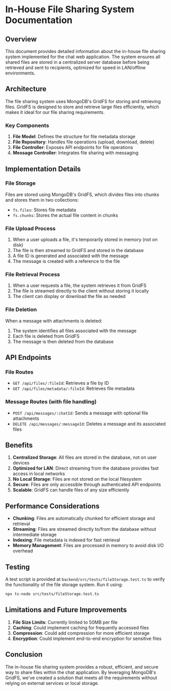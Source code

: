 # In-House File Sharing System Documentation

## Overview

This document provides detailed information about the in-house file sharing system implemented for the chat web application. The system ensures all shared files are stored in a centralized server database before being retrieved and sent to recipients, optimized for speed in LAN/offline environments.

## Architecture

The file sharing system uses MongoDB's GridFS for storing and retrieving files. GridFS is designed to store and retrieve large files efficiently, which makes it ideal for our file sharing requirements.

### Key Components

1. **File Model**: Defines the structure for file metadata storage
2. **File Repository**: Handles file operations (upload, download, delete)
3. **File Controller**: Exposes API endpoints for file operations
4. **Message Controller**: Integrates file sharing with messaging

## Implementation Details

### File Storage

Files are stored using MongoDB's GridFS, which divides files into chunks and stores them in two collections:

- `fs.files`: Stores file metadata
- `fs.chunks`: Stores the actual file content in chunks

### File Upload Process

1. When a user uploads a file, it's temporarily stored in memory (not on disk)
2. The file is then streamed to GridFS and stored in the database
3. A file ID is generated and associated with the message
4. The message is created with a reference to the file

### File Retrieval Process

1. When a user requests a file, the system retrieves it from GridFS
2. The file is streamed directly to the client without storing it locally
3. The client can display or download the file as needed

### File Deletion

When a message with attachments is deleted:

1. The system identifies all files associated with the message
2. Each file is deleted from GridFS
3. The message is then deleted from the database

## API Endpoints

### File Routes

- `GET /api/files/:fileId`: Retrieves a file by ID
- `GET /api/files/metadata/:fileId`: Retrieves file metadata

### Message Routes (with file handling)

- `POST /api/messages/:chatId`: Sends a message with optional file attachments
- `DELETE /api/messages/:messageId`: Deletes a message and its associated files

## Benefits

1. **Centralized Storage**: All files are stored in the database, not on user devices
2. **Optimized for LAN**: Direct streaming from the database provides fast access in local networks
3. **No Local Storage**: Files are not stored on the local filesystem
4. **Secure**: Files are only accessible through authenticated API endpoints
5. **Scalable**: GridFS can handle files of any size efficiently

## Performance Considerations

- **Chunking**: Files are automatically chunked for efficient storage and retrieval
- **Streaming**: Files are streamed directly to/from the database without intermediate storage
- **Indexing**: File metadata is indexed for fast retrieval
- **Memory Management**: Files are processed in memory to avoid disk I/O overhead

## Testing

A test script is provided at `backend/src/tests/fileStorage.test.ts` to verify the functionality of the file storage system. Run it using:

```bash
npx ts-node src/tests/fileStorage.test.ts
```

## Limitations and Future Improvements

1. **File Size Limits**: Currently limited to 50MB per file
2. **Caching**: Could implement caching for frequently accessed files
3. **Compression**: Could add compression for more efficient storage
4. **Encryption**: Could implement end-to-end encryption for sensitive files

## Conclusion

The in-house file sharing system provides a robust, efficient, and secure way to share files within the chat application. By leveraging MongoDB's GridFS, we've created a solution that meets all the requirements without relying on external services or local storage.
